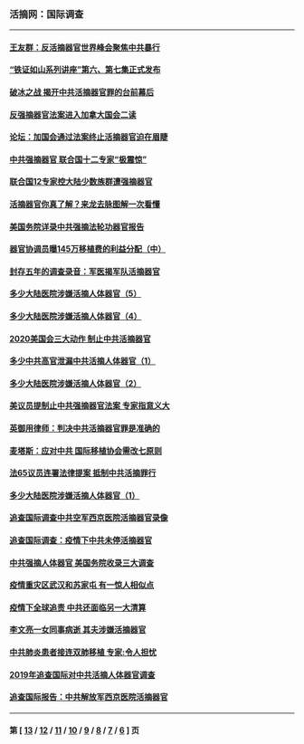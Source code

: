 ### 活摘网：国际调查
---
#### [王友群：反活摘器官世界峰会聚焦中共暴行](../../pages/nf5947/n13250738.md?12050430) 
#### [“铁证如山系列讲座”第六、第七集正式发布](../../pages/nf5947/n13106287.md?12050430) 
#### [破冰之战 揭开中共活摘器官罪的台前幕后](../../pages/nf5947/n13082457.md?12050430) 
#### [反强摘器官法案进入加拿大国会二读](../../pages/nf5947/n13033450.md?12050430) 
#### [论坛：加国会通过法案终止活摘器官迫在眉睫](../../pages/nf5947/n13029839.md?12050430) 
#### [中共强摘器官 联合国十二专家“极震惊”](../../pages/nf5947/n13024313.md?12050430) 
#### [联合国12专家控大陆少数族群遭强摘器官](../../pages/nf5947/n13023877.md?12050430) 
#### [活摘器官你真了解？来龙去脉图解一次看懂](../../pages/nf5947/n13013820.md?12050430) 
#### [美国务院详录中共强摘法轮功器官报告](../../pages/nf5947/n12944519.md?12050430) 
#### [器官协调员曝145万移植费的利益分配（中）](../../pages/nf5947/n12894547.md?12050430) 
#### [封存五年的调查录音：军医揭军队活摘器官](../../pages/nf5947/n12798692.md?12050430) 
#### [多少大陆医院涉嫌活摘人体器官（5）](../../pages/nf5947/n12768383.md?12050430) 
#### [多少大陆医院涉嫌活摘人体器官（4）](../../pages/nf5947/n12664434.md?12050430) 
#### [2020美国会三大动作 制止中共活摘器官](../../pages/nf5947/n12682004.md?12050430) 
#### [多少中共高官泄漏中共活摘人体器官（1）](../../pages/nf5947/n12671234.md?12050430) 
#### [多少大陆医院涉嫌活摘人体器官（2）](../../pages/nf5947/n12655589.md?12050430) 
#### [美议员提制止中共强摘器官法案 专家指意义大](../../pages/nf5947/n12630561.md?12050430) 
#### [英御用律师：判决中共活摘器官罪是准确的](../../pages/nf5947/n12580740.md?12050430) 
#### [麦塔斯：应对中共 国际移植协会需改七原则](../../pages/nf5947/n12514711.md?12050430) 
#### [法65议员连署法律提案 抵制中共活摘罪行](../../pages/nf5947/n12437047.md?12050430) 
#### [多少大陆医院涉嫌活摘人体器官（1）](../../pages/nf5947/n12414284.md?12050430) 
#### [追查国际调查中共空军西京医院活摘器官录像](../../pages/nf5947/n12348837.md?12050430) 
#### [追查国际调查：疫情下中共未停活摘器官](../../pages/nf5947/n12273415.md?12050430) 
#### [中共强摘人体器官 美国务院收录三大调查](../../pages/nf5947/n12181488.md?12050430) 
#### [疫情重灾区武汉和苏家屯 有一惊人相似点](../../pages/nf5947/n12150824.md?12050430) 
#### [疫情下全球追责 中共还面临另一大清算](../../pages/nf5947/n12070397.md?12050430) 
#### [李文亮一女同事病逝 其夫涉嫌活摘器官](../../pages/nf5947/n11957882.md?12050430) 
#### [中共肺炎患者接连双肺移植 专家:令人担忧](../../pages/nf5947/n11945516.md?12050430) 
#### [2019年追查国际对中共活摘人体器官调查](../../pages/nf5947/n11917733.md?12050430) 
#### [追查国际报告：中共解放军西京医院活摘器官](../../pages/nf5947/n11838359.md?12050430) 

---
#### 第 [ [13](./13.md?12050430) / [12](./12.md?12050430) / [11](./11.md?12050430) / [10](./10.md?12050430) / [9](./9.md?12050430) / [8](./8.md?12050430) / [7](./7.md?12050430) / [6](./6.md?12050430) ] 页
